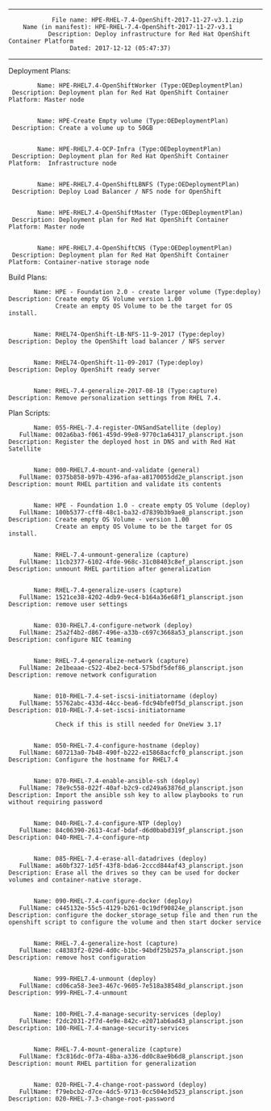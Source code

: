 --------------------------------------------------------------------------------

	            File name: HPE-RHEL-7.4-OpenShift-2017-11-27-v3.1.zip
		Name (in manifest): HPE-RHEL-7.4-OpenShift-2017-11-27-v3.1
		       Description: Deploy infrastructure for Red Hat OpenShift Container Platform
		             Dated: 2017-12-12 (05:47:37)

--------------------------------------------------------------------------------

Deployment Plans:

	        Name: HPE-RHEL7.4-OpenShiftWorker (Type:OEDeploymentPlan)
	 Description: Deployment plan for Red Hat OpenShift Container Platform: Master node


	        Name: HPE-Create Empty volume (Type:OEDeploymentPlan)
	 Description: Create a volume up to 50GB


	        Name: HPE-RHEL7.4-OCP-Infra (Type:OEDeploymentPlan)
	 Description: Deployment plan for Red Hat OpenShift Container Platform:  Infrastructure node


	        Name: HPE-RHEL7.4-OpenShiftLBNFS (Type:OEDeploymentPlan)
	 Description: Deploy Load Balancer / NFS node for OpenShift


	        Name: HPE-RHEL7.4-OpenShiftMaster (Type:OEDeploymentPlan)
	 Description: Deployment plan for Red Hat OpenShift Container Platform: Master node


	        Name: HPE-RHEL7.4-OpenShiftCNS (Type:OEDeploymentPlan)
	 Description: Deployment plan for Red Hat OpenShift Container Platform: Container-native storage node



Build Plans:

	       Name: HPE - Foundation 2.0 - create larger volume (Type:deploy)
	Description: Create empty OS Volume version 1.00 
	             Create an empty OS Volume to be the target for OS install.


	       Name: RHEL74-OpenShift-LB-NFS-11-9-2017 (Type:deploy)
	Description: Deploy the OpenShift load balancer / NFS server


	       Name: RHEL74-OpenShift-11-09-2017 (Type:deploy)
	Description: Deploy OpenShift ready server


	       Name: RHEL-7.4-generalize-2017-08-18 (Type:capture)
	Description: Remove personalization settings from RHEL 7.4.



Plan Scripts:

	       Name: 055-RHEL-7.4-register-DNSandSatellite (deploy)
	   FullName: 002a6ba3-f061-459d-99e8-9770c1a64317_planscript.json
	Description: Register the deployed host in DNS and with Red Hat Satellite


	       Name: 000-RHEL7.4-mount-and-validate (general)
	   FullName: 0375b858-b97b-4396-afaa-a8170055dd2e_planscript.json
	Description: mount RHEL partition and validate its contents


	       Name: HPE - Foundation 1.0 - create empty OS Volume (deploy)
	   FullName: 100b5377-cff8-48c1-ba32-d7839b3b9ae8_planscript.json
	Description: Create empty OS Volume - version 1.00
	             Create an empty OS Volume to be the target for OS install.


	       Name: RHEL-7.4-unmount-generalize (capture)
	   FullName: 11cb2377-6102-4fde-968c-31c08403c8ef_planscript.json
	Description: unmount RHEL partition after generalization


	       Name: RHEL-7.4-generalize-users (capture)
	   FullName: 1521ce38-4202-4db9-9ec4-b164a36e68f1_planscript.json
	Description: remove user settings


	       Name: 030-RHEL7.4-configure-network (deploy)
	   FullName: 25a2f4b2-d867-496e-a33b-c697c3668a53_planscript.json
	Description: configure NIC teaming


	       Name: RHEL-7.4-generalize-network (capture)
	   FullName: 2e1beaae-c522-4be2-bec4-575bdf5def86_planscript.json
	Description: remove network configuration


	       Name: 010-RHEL-7.4-set-iscsi-initiatorname (deploy)
	   FullName: 55762abc-433d-44cc-bea6-fdc94bfe0f5d_planscript.json
	Description: 010-RHEL-7.4-set-iscsi-initiatorname
	             
	             Check if this is still needed for OneView 3.1?


	       Name: 050-RHEL-7.4-configure-hostname (deploy)
	   FullName: 607213a0-7b48-490f-b222-e15868acfcf0_planscript.json
	Description: Configure the hostname for RHEL7.4


	       Name: 070-RHEL-7.4-enable-ansible-ssh (deploy)
	   FullName: 78e9c558-022f-40af-b2c9-cd249a63876d_planscript.json
	Description: Import the ansible ssh key to allow playbooks to run without requiring password


	       Name: 040-RHEL-7.4-configure-NTP (deploy)
	   FullName: 84c06390-2613-4caf-bdaf-d6d0babd319f_planscript.json
	Description: 040-RHEL-7.4-configure-ntp


	       Name: 085-RHEL-7.4-erase-all-datadrives (deploy)
	   FullName: a60bf327-1d5f-43f8-bda6-2cccd844af43_planscript.json
	Description: Erase all the drives so they can be used for docker volumes and container-native storage.


	       Name: 090-RHEL-7.4-configure-docker (deploy)
	   FullName: c445132e-55c5-4129-b261-0c19df90824e_planscript.json
	Description: configure the docker_storage_setup file and then run the openshift script to configure the volume and then start docker service


	       Name: RHEL-7.4-generalize-host (capture)
	   FullName: c48383f2-029d-4d0c-b1bc-94bdf25b257a_planscript.json
	Description: remove host configuration


	       Name: 999-RHEL7.4-unmount (deploy)
	   FullName: cd06ca58-3ee3-467c-9605-7e518a38548d_planscript.json
	Description: 999-RHEL-7.4-unmount


	       Name: 100-RHEL-7.4-manage-security-services (deploy)
	   FullName: f2dc2031-2f7d-4e9e-842c-e2071ab6ad43_planscript.json
	Description: 100-RHEL-7.4-manage-security-services


	       Name: RHEL-7.4-mount-generalize (capture)
	   FullName: f3c816dc-0f7a-48ba-a336-dd0c8ae9b6d8_planscript.json
	Description: mount RHEL partition for generalization


	       Name: 020-RHEL-7.4-change-root-password (deploy)
	   FullName: f79ebcb2-d7ce-4dc5-9713-0cc504e3d523_planscript.json
	Description: 020-RHEL-7.3-change-root-password



